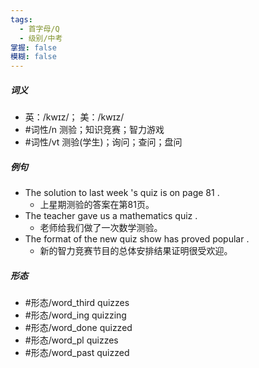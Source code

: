 ```yaml
---
tags:
  - 首字母/Q
  - 级别/中考
掌握: false
模糊: false
---
```

##### 词义
- 英：/kwɪz/； 美：/kwɪz/
- #词性/n  测验；知识竞赛；智力游戏
- #词性/vt  测验(学生)；询问；查问；盘问
##### 例句
- The solution to last week 's quiz is on page 81 .
	- 上星期测验的答案在第81页。
- The teacher gave us a mathematics quiz .
	- 老师给我们做了一次数学测验。
- The format of the new quiz show has proved popular .
	- 新的智力竞赛节目的总体安排结果证明很受欢迎。
##### 形态
- #形态/word_third quizzes
- #形态/word_ing quizzing
- #形态/word_done quizzed
- #形态/word_pl quizzes
- #形态/word_past quizzed
